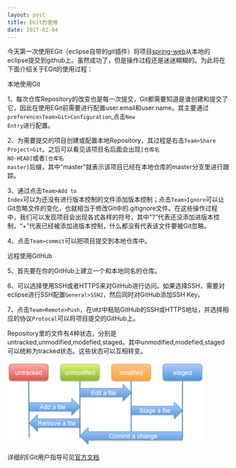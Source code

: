 ```yaml
---
layout: post
title: EGit的使用
date: 2017-02-04
---
```


今天第一次使用EGit（eclipse自带的git插件）将项目[spring-web](https://github.com/lujina/spring-web)从本地的eclipse提交到github上。虽然成功了，但是操作过程还是迷迷糊糊的。为此将在下面介绍关于EGit的使用过程：

本地使用Git

1、每次仓库Repository的改变也是每一次提交，Git都需要知道是谁创建和提交了它，因此在使用EGit前需要进行配置user.email和user.name。其主要通过<code>preference>Team>Git>Configuration</code>,点击<code>New Entry</code>进行配置。

2、为需要提交的项目创建或配置本地Repository，其过程是右击<code>Team>Share Project>Git</code>。之后可以看见该项目名后面会出现<code>[仓库名 NO-HEAD]</code>或者<code>[仓库名 master]</code>后缀，其中“master”就表示该项目已经在本地仓库的master分支里进行跟踪。

3、通过点击<code>Team>Add to Index</code>可以为还没有进行版本控制的文件添加版本控制；点击<code>Team>Ignore</code>可以让Git忽略文件的变化，也就相当于修改Git中的.gitignore文件。在这些操作过程中，我们可以发现项目会出现各式各样的符号，其中"?”代表还没添加进版本控制，“+”代表已经被添加进版本控制，什么都没有代表该文件要被Git忽略。

4、点击<code>Team>commit</code>可以把项目提交到本地仓库中。

远程使用GitHub

5、首先要在你的GitHub上建立一个和本地同名的仓库。

6、可以选择使用SSH或者HTTPS来对GitHub进行访问。如果选择SSH，需要对eclipse进行SSH配置<code>General>SSH2</code>，然后同时对GitHub添加SSH Key。

7、点击<code>Team>Remote>Push</code>，在<code>URI</code>中粘贴GitHub的SSH或HTTPS地址，并选择相应的协议<code>Protocal</code>可以将项目提交的GitHub上。

Repository里的文件有4种状态，分别是untracked,unmodified,modefied,staged。其中unmodified,modefied,staged可以统称为tracked状态。这些状态可以互相转变。

![](/images/blog/use-EGit.png)

详细的EGit用户指导可见[官方文档](http://wiki.eclipse.org/EGit/User_Guide)
